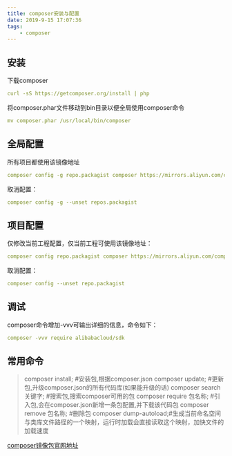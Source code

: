 ```yaml
---
title: composer安装与配置 
date: 2019-9-15 17:07:36
tags:
    - composer
---
```

## 安装
下载composer
```yaml
curl -sS https://getcomposer.org/install | php
```
将composer.phar文件移动到bin目录以便全局使用composer命令
```yaml
mv composer.phar /usr/local/bin/composer
```
## 全局配置
所有项目都使用该镜像地址
```yaml
composer config -g repo.packagist composer https://mirrors.aliyun.com/composer/
```
取消配置：
```yaml
composer config -g --unset repos.packagist
```
## 项目配置
仅修改当前工程配置，仅当前工程可使用该镜像地址：
```yaml
composer config repo.packagist composer https://mirrors.aliyun.com/composer/
```
取消配置：
```yaml
composer config --unset repo.packagist
```
## 调试
composer命令增加-vvv可输出详细的信息，命令如下：
```yaml
composer -vvv require alibabacloud/sdk
```

## 常用命令

>composer install;  #安装包,根据composer.json
 composer update;   #更新包,升级composer.json的所有代码库(如果能升级的话)
 composer search 关键字; #搜索包,搜索composer可用的包
 composer require 包名称; #引入包,会在composer.json新增一条包配置,并下载该代码包 
 composer remove 包名称; #删除包
 composer dump-autoload;#生成当前命名空间与类库文件路径的一个映射，运行时加载会直接读取这个映射，加快文件的加载速度
 
[composer镜像包官网地址](https://packagist.org/)
